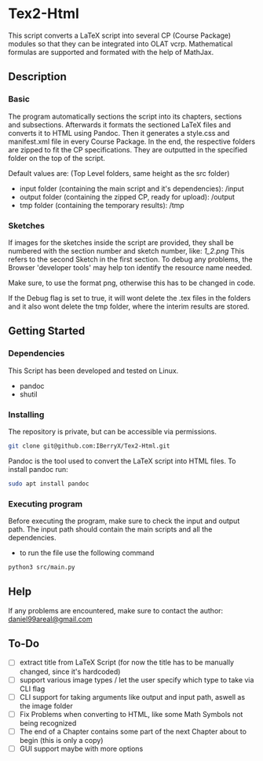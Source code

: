 # Tex2-Html

This script converts a LaTeX script into several CP (Course Package) modules so that they can be integrated into OLAT vcrp.
Mathematical formulas are supported and formated with the help of MathJax.
  

## Description

### Basic
The program automatically sections the script into its chapters, sections and subsections.
Afterwards it formats the sectioned LaTeX files and converts it to HTML using Pandoc.
Then it generates a style.css and manifest.xml file in every Course Package.
In the end, the respective folders are zipped to fit the CP specifications.
They are outputted in the specified folder on the top of the script.

Default values are:
(Top Level folders, same height as the src folder)
- input folder (containing the main script and it's dependencies): /input
- output folder (containing the zipped CP, ready for upload): /output
- tmp folder (containing the temporary results): /tmp

### Sketches
If images for the sketches inside the script are provided, they shall be numbered with the section number and sketch number, like: *1_2.png*
This refers to the second Sketch in the first section.
To debug any problems, the  Browser 'developer tools' may help ton identify the resource name needed.

Make sure, to use the format png, otherwise this has to be changed in code.

If the Debug flag is set to true, it will wont delete the .tex files in the folders and it also wont delete the tmp folder, where the interim results are stored. 
  

## Getting Started


### Dependencies
This Script has been developed and tested on Linux.

* pandoc
* shutil
  

### Installing

The repository is private, but can be accessible via permissions.
```bash
git clone git@github.com:IBerryX/Tex2-Html.git
```

Pandoc is the tool used to convert the LaTeX script into HTML files.
To install pandoc run:
```sh
sudo apt install pandoc
```


### Executing program

Before executing the program, make sure to check the input and output path.
The input path should contain the main scripts and all the dependencies.

* to run the file use the following command

```sh
python3 src/main.py
```

## Help
If any problems are encountered, make sure to contact the author: daniel99areal@gmail.com

## To-Do

- [ ] extract title from LaTeX Script (for now the title has to be manually changed, since it's hardcoded)
- [ ] support various image types / let the user specify which type to take via CLI flag
- [ ] CLI support for taking arguments like output and input path, aswell as the image folder
- [ ] Fix Problems when converting to HTML, like some Math Symbols not being recognized
- [ ] The end of a Chapter contains some part of the next Chapter about to begin (this is only a copy)
- [ ] GUI support maybe with more options
